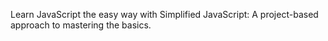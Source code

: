 Learn JavaScript the easy way with Simplified JavaScript: A project-based approach to mastering the basics.